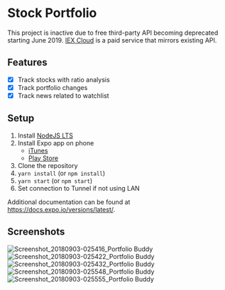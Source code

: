 # Stock Portfolio

This project is inactive due to free third-party API becoming deprecated starting June 2019.
[IEX Cloud](https://iexcloud.io/docs/api/) is a paid service that mirrors existing API.

## Features

- [x] Track stocks with ratio analysis
- [x] Track portfolio changes
- [x] Track news related to watchlist

## Setup

1.  Install [NodeJS LTS](https://nodejs.org/en/)
2.  Install Expo app on phone
    - [iTunes](https://itunes.apple.com/ug/app/expo-client/id982107779)
    - [Play Store](https://play.google.com/store/apps/details?id=host.exp.exponent)
3.  Clone the repository
4.  `yarn install` (or `npm install`)
5.  `yarn start` (or `npm start`)
6.  Set connection to Tunnel if not using LAN

Additional documentation can be found at https://docs.expo.io/versions/latest/.

## Screenshots

![Screenshot_20180903-025416_Portfolio Buddy](https://user-images.githubusercontent.com/5432907/59092852-607a2d80-88c7-11e9-890e-51d887e75cb0.jpg)
![Screenshot_20180903-025422_Portfolio Buddy](https://user-images.githubusercontent.com/5432907/59092853-607a2d80-88c7-11e9-8332-5fecf3a17555.jpg)
![Screenshot_20180903-025432_Portfolio Buddy](https://user-images.githubusercontent.com/5432907/59092854-607a2d80-88c7-11e9-9554-41a84a5d382d.jpg)
![Screenshot_20180903-025548_Portfolio Buddy](https://user-images.githubusercontent.com/5432907/59092855-607a2d80-88c7-11e9-8018-5a7d715ddbeb.jpg)
![Screenshot_20180903-025555_Portfolio Buddy](https://user-images.githubusercontent.com/5432907/59092857-6112c400-88c7-11e9-805c-d566925d8703.jpg)

